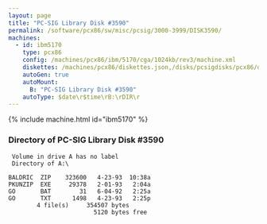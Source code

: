 ```yaml
---
layout: page
title: "PC-SIG Library Disk #3590"
permalink: /software/pcx86/sw/misc/pcsig/3000-3999/DISK3590/
machines:
  - id: ibm5170
    type: pcx86
    config: /machines/pcx86/ibm/5170/cga/1024kb/rev3/machine.xml
    diskettes: /machines/pcx86/diskettes.json,/disks/pcsigdisks/pcx86/diskettes.json
    autoGen: true
    autoMount:
      B: "PC-SIG Library Disk #3590"
    autoType: $date\r$time\rB:\rDIR\r
---
```


{% include machine.html id="ibm5170" %}

### Directory of PC-SIG Library Disk #3590

     Volume in drive A has no label
     Directory of A:\

    BALDRIC  ZIP    323600   4-23-93  10:38a
    PKUNZIP  EXE     29378   2-01-93   2:04a
    GO       BAT        31   6-04-92   2:25a
    GO       TXT      1498   4-23-93   2:25p
            4 file(s)     354507 bytes
                            5120 bytes free
